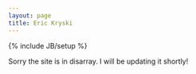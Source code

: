 ```yaml
---
layout: page
title: Eric Kryski
---
```

{% include JB/setup %}

Sorry the site is in disarray.  I will be updating it shortly!